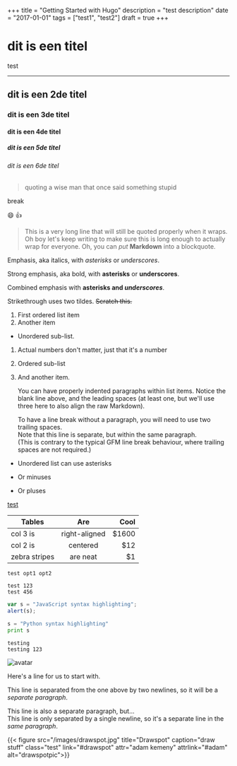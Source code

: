 +++
title = "Getting Started with Hugo"
description = "test description"
date = "2017-01-01"
tags = ["test1", "test2"]
draft = true
+++

# dit is een titel
test

---

## dit is een 2de titel
### dit is een 3de titel
#### dit is een 4de titel
##### dit is een 5de titel
###### dit is een 6de titel

> quoting a wise man that once said something stupid

break

:smile: :+1:

> This is a very long line that will still be quoted properly when it wraps. Oh boy let's keep writing to make sure this is long enough to actually wrap for everyone. Oh, you can *put* **Markdown** into a blockquote. 

Emphasis, aka italics, with *asterisks* or _underscores_.

Strong emphasis, aka bold, with **asterisks** or __underscores__.

Combined emphasis with **asterisks and _underscores_**.

Strikethrough uses two tildes. ~~Scratch this.~~

1. First ordered list item
2. Another item
  * Unordered sub-list. 
1. Actual numbers don't matter, just that it's a number
  1. Ordered sub-list
4. And another item.

    You can have properly indented paragraphs within list items. Notice the blank line above, and the leading spaces (at least one, but we'll use three here to also align the raw Markdown).

    To have a line break without a paragraph, you will need to use two trailing spaces.  
    Note that this line is separate, but within the same paragraph.  
    (This is contrary to the typical GFM line break behaviour, where trailing spaces are not required.)

* Unordered list can use asterisks
- Or minuses
+ Or pluses

[test](http://google.com/)

| Tables        | Are           | Cool  |
| ------------- |:-------------:| -----:|
| col 3 is      | right-aligned | $1600 |
| col 2 is      | centered      |   $12 |
| zebra stripes | are neat      |    $1 |

`test opt1 opt2`

```
test 123
test 456
```

```javascript
var s = "JavaScript syntax highlighting";
alert(s);
```
 
```python
s = "Python syntax highlighting"
print s
```

    testing
    testing 123

![avatar](/images/logo.png)

Here's a line for us to start with.

This line is separated from the one above by two newlines, so it will be a *separate paragraph*.

This line is also a separate paragraph, but...    
This line is only separated by a single newline, so it's a separate line in the *same paragraph*.

{{< figure src="/images/drawspot.jpg" title="Drawspot" caption="draw stuff" class="test" link="#drawspot" attr="adam kemeny" attrlink="#adam" alt="drawspotpic">}}
